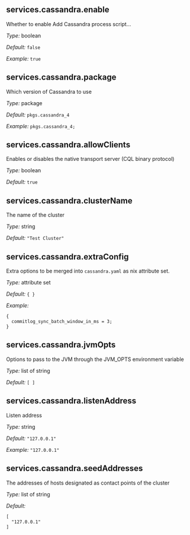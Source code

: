 [comment]: # (Do not edit this file as it is autogenerated. Go to docs/individual-docs if you want to make edits.)


[comment]: # (Please add your documentation on top of this line)

## services\.cassandra\.enable



Whether to enable Add Cassandra process script…



*Type:*
boolean



*Default:*
` false `



*Example:*
` true `



## services\.cassandra\.package



Which version of Cassandra to use



*Type:*
package



*Default:*
` pkgs.cassandra_4 `



*Example:*
` pkgs.cassandra_4; `



## services\.cassandra\.allowClients

Enables or disables the native transport server (CQL binary protocol)



*Type:*
boolean



*Default:*
` true `



## services\.cassandra\.clusterName



The name of the cluster



*Type:*
string



*Default:*
` "Test Cluster" `



## services\.cassandra\.extraConfig



Extra options to be merged into ` cassandra.yaml ` as nix attribute set\.



*Type:*
attribute set



*Default:*
` { } `



*Example:*

```
{
  commitlog_sync_batch_window_in_ms = 3;
}
```



## services\.cassandra\.jvmOpts



Options to pass to the JVM through the JVM_OPTS environment variable



*Type:*
list of string



*Default:*
` [ ] `



## services\.cassandra\.listenAddress



Listen address



*Type:*
string



*Default:*
` "127.0.0.1" `



*Example:*
` "127.0.0.1" `



## services\.cassandra\.seedAddresses



The addresses of hosts designated as contact points of the cluster



*Type:*
list of string



*Default:*

```
[
  "127.0.0.1"
]
```
